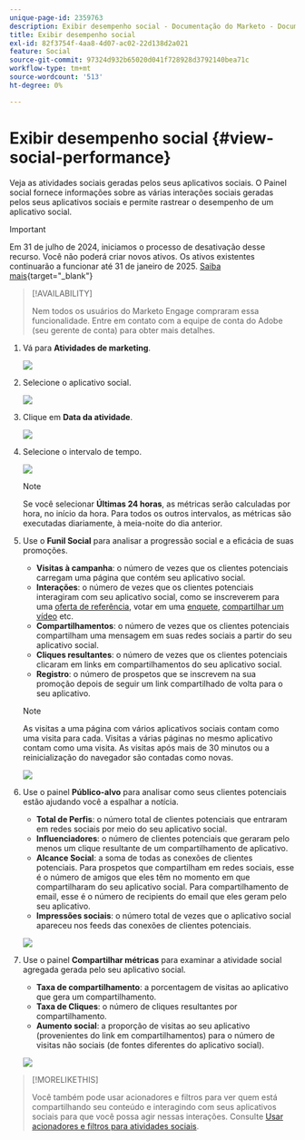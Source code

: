 ```yaml
---
unique-page-id: 2359763
description: Exibir desempenho social - Documentação do Marketo - Documentação do produto
title: Exibir desempenho social
exl-id: 82f3754f-4aa8-4d07-ac02-22d138d2a021
feature: Social
source-git-commit: 97324d932b65020d041f728928d3792140bea71c
workflow-type: tm+mt
source-wordcount: '513'
ht-degree: 0%

---
```


# Exibir desempenho social {#view-social-performance}

Veja as atividades sociais geradas pelos seus aplicativos sociais. O Painel social fornece informações sobre as várias interações sociais geradas pelos seus aplicativos sociais e permite rastrear o desempenho de um aplicativo social.

>[!IMPORTANT]
>
>Em 31 de julho de 2024, iniciamos o processo de desativação desse recurso. Você não poderá criar novos ativos. Os ativos existentes continuarão a funcionar até 31 de janeiro de 2025. [Saiba mais](https://nation.marketo.com/t5/employee-blogs/marketo-engage-social-features-deprecation/ba-p/351977){target="_blank"}

>[!AVAILABILITY]
>
>Nem todos os usuários do Marketo Engage compraram essa funcionalidade. Entre em contato com a equipe de conta do Adobe (seu gerente de conta) para obter mais detalhes.

1. Vá para **Atividades de marketing**.

   ![](assets/login-marketing-activities.png)

1. Selecione o aplicativo social.

   ![](assets/image2014-9-23-17-3a10-3a13.png)

1. Clique em **Data da atividade**.

   ![](assets/image2014-9-23-17-3a10-3a22.png)

1. Selecione o intervalo de tempo.

   ![](assets/image2014-9-23-17-3a10-3a35.png)

   >[!NOTE]
   >
   >Se você selecionar **Últimas 24 horas**, as métricas serão calculadas por hora, no início da hora. Para todos os outros intervalos, as métricas são executadas diariamente, à meia-noite do dia anterior.

1. Use o **Funil Social** para analisar a progressão social e a eficácia de suas promoções.

   * **Visitas à campanha**: o número de vezes que os clientes potenciais carregam uma página que contém seu aplicativo social.
   * **Interações**: o número de vezes que os clientes potenciais interagiram com seu aplicativo social, como se inscreverem para uma [oferta de referência](/help/marketo/product-docs/demand-generation/social/referral-offers/create-a-referral-offer.md), votar em uma [enquete](/help/marketo/product-docs/demand-generation/social/creating-a-poll/create-a-poll.md), [compartilhar um vídeo](/help/marketo/product-docs/demand-generation/landing-pages/free-form-landing-pages/add-a-video-to-a-free-form-landing-page.md) etc.
   * **Compartilhamentos**: o número de vezes que os clientes potenciais compartilham uma mensagem em suas redes sociais a partir do seu aplicativo social.
   * **Cliques resultantes**: o número de vezes que os clientes potenciais clicaram em links em compartilhamentos do seu aplicativo social.
   * **Registro**: o número de prospetos que se inscrevem na sua promoção depois de seguir um link compartilhado de volta para o seu aplicativo.

   >[!NOTE]
   >
   >As visitas a uma página com vários aplicativos sociais contam como uma visita para cada. Visitas a várias páginas no mesmo aplicativo contam como uma visita. As visitas após mais de 30 minutos ou a reinicialização do navegador são contadas como novas.

   ![](assets/image2014-9-23-17-3a11-3a16.png)

1. Use o painel **Público-alvo** para analisar como seus clientes potenciais estão ajudando você a espalhar a notícia.

   * **Total de Perfis**: o número total de clientes potenciais que entraram em redes sociais por meio do seu aplicativo social.
   * **Influenciadores**: o número de clientes potenciais que geraram pelo menos um clique resultante de um compartilhamento de aplicativo.
   * **Alcance Social**: a soma de todas as conexões de clientes potenciais. Para prospetos que compartilham em redes sociais, esse é o número de amigos que eles têm no momento em que compartilharam do seu aplicativo social. Para compartilhamento de email, esse é o número de recipients do email que eles geram pelo seu aplicativo.
   * **Impressões sociais**: o número total de vezes que o aplicativo social apareceu nos feeds das conexões de clientes potenciais.

   ![](assets/image2014-9-23-17-3a11-3a26.png)

1. Use o painel **Compartilhar métricas** para examinar a atividade social agregada gerada pelo seu aplicativo social.

   * **Taxa de compartilhamento**: a porcentagem de visitas ao aplicativo que gera um compartilhamento.
   * **Taxa de Cliques**: o número de cliques resultantes por compartilhamento.
   * **Aumento social**: a proporção de visitas ao seu aplicativo (provenientes do link em compartilhamentos) para o número de visitas não sociais (de fontes diferentes do aplicativo social).

   ![](assets/image2014-9-23-17-3a11-3a35.png)

>[!MORELIKETHIS]
>
>Você também pode usar acionadores e filtros para ver quem está compartilhando seu conteúdo e interagindo com seus aplicativos sociais para que você possa agir nessas interações. Consulte [Usar acionadores e filtros para atividades sociais](/help/marketo/product-docs/demand-generation/social/social-functions/triggers-and-filters-for-social-activities.md).
